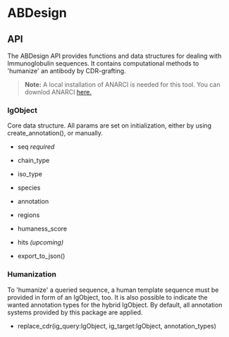 # ABDesign

## API

The ABDesign API provides functions and data structures for dealing with Immunoglobulin sequences. It contains computational methods to 'humanize' an antibody by CDR-grafting.

> **Note:** A local installation of ANARCI is needed for this tool. You can downlod ANARCI [here.](http://opig.stats.ox.ac.uk/webapps/newsabdab/sabpred/anarci/#download "ANARCI Download")

### IgObject
Core data structure. All params are set on initialization, either by using create_annotation(), or manually.

* seq *required*
* chain_type
* iso_type
* species
* annotation
* regions
* humaness_score
* hits *(upcoming)*

* export_to_json()

### Humanization
To 'humanize' a queried sequence, a human template sequence must be provided in form of an IgObject, too. It is also possible to indicate the wanted annotation types for the hybrid IgObject. By default, all annotation systems provided by this package are applied.

* replace_cdr(ig_query:IgObject, ig_target:IgObject, annotation_types)